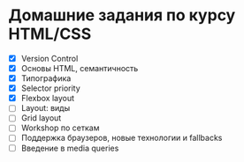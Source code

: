 # Домашние задания по курсу HTML/CSS

- [x] Version Control
- [x] Основы HTML, семантичность
- [x] Типографика
- [x] Selector priority
- [x] Flexbox layout
- [ ] Layout: виды
- [ ] Grid layout
- [ ] Workshop по сеткам
- [ ] Поддержка браузеров, новые технологии и fallbacks
- [ ] Введение в media queries